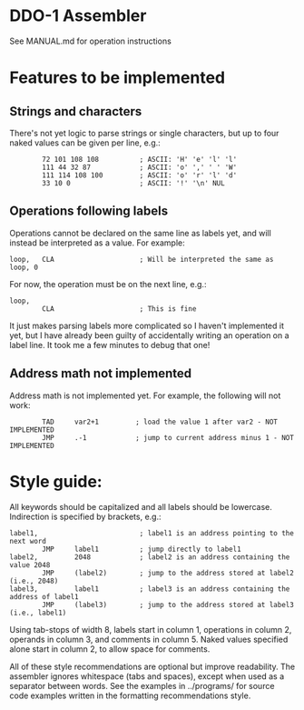 # DDO-1 Assembler

See MANUAL.md for operation instructions

# Features to be implemented

## Strings and characters

There's not yet logic to parse strings or single characters, but up to four
naked values can be given per line, e.g.:

            72 101 108 108          ; ASCII: 'H' 'e' 'l' 'l'
            111 44 32 87            ; ASCII: 'o' ',' ' ' 'W'
            111 114 108 100         ; ASCII: 'o' 'r' 'l' 'd'
            33 10 0                 ; ASCII: '!' '\n' NUL

## Operations following labels

Operations cannot be declared on the same line as labels yet, and will instead
be interpreted as a value. For example:

    loop,   CLA                     ; Will be interpreted the same as loop, 0

For now, the operation must be on the next line, e.g.:

    loop,
            CLA                     ; This is fine

It just makes parsing labels more complicated so I haven't implemented it yet,
but I have already been guilty of accidentally writing an operation on a label
line. It took me a few minutes to debug that one!

## Address math not implemented

Address math is not implemented yet. For example, the following will not work:

            TAD     var2+1         ; load the value 1 after var2 - NOT IMPLEMENTED
            JMP     .-1            ; jump to current address minus 1 - NOT IMPLEMENTED

# Style guide:

All keywords should be capitalized and all labels should be lowercase. Indirection is specified by brackets, e.g.:

    label1,                         ; label1 is an address pointing to the next word
            JMP     label1          ; jump directly to label1
    label2,         2048            ; label2 is an address containing the value 2048
            JMP     (label2)        ; jump to the address stored at label2 (i.e., 2048)
    label3,         label1          ; label3 is an address containing the address of label1
            JMP     (label3)        ; jump to the address stored at label3 (i.e., label1)

Using tab-stops of width 8, labels start in column 1, operations in column 2, operands in column 3, and comments in column 5. Naked values specified alone start in column 2, to allow space for comments.

All of these style recommendations are optional but improve readability. The assembler ignores whitespace (tabs and spaces), except when used as a separator between words. See the examples in ../programs/ for source code examples written in the formatting recommendations style. 
